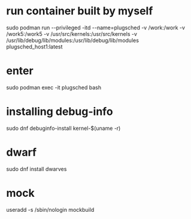 # run container built by myself
sudo podman run --privileged -itd --name=plugsched -v /work:/work -v /work5:/work5 -v /usr/src/kernels:/usr/src/kernels -v /usr/lib/debug/lib/modules:/usr/lib/debug/lib/modules plugsched_host1:latest

# enter
sudo podman exec -it plugsched bash

# installing debug-info
sudo dnf debuginfo-install kernel-$(uname -r)

# dwarf
sudo dnf install dwarves

# mock
useradd -s /sbin/nologin mockbuild
